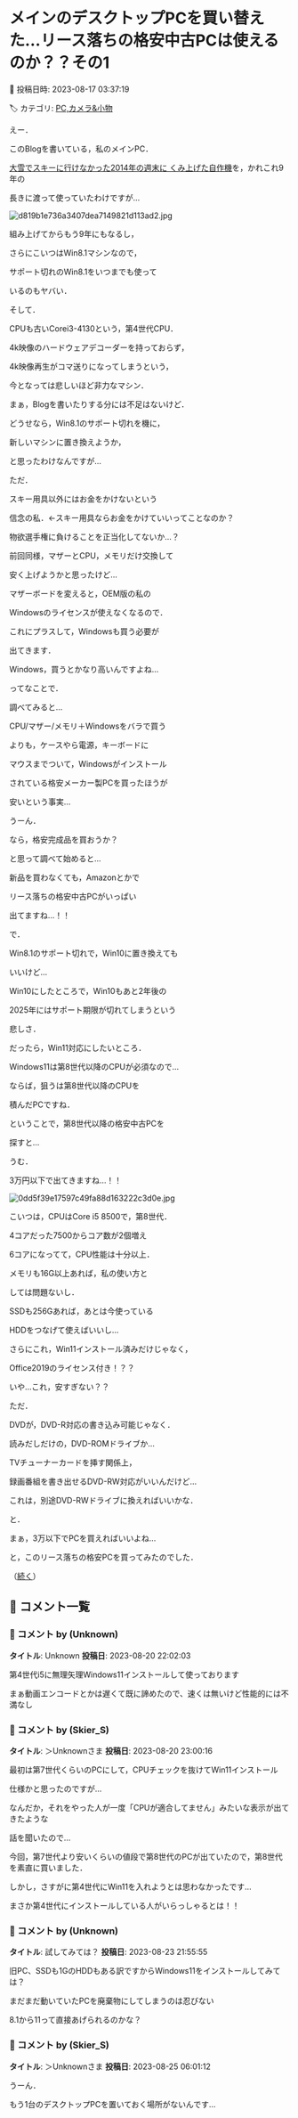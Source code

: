 # メインのデスクトップPCを買い替えた…リース落ちの格安中古PCは使えるのか？？その1

📅 投稿日時: 2023-08-17 03:37:19

🏷️ カテゴリ: [PC,カメラ&小物](c0d8caed13e597efe97b661a8ae56bed0.md)

えー．


このBlogを書いている，私のメインPC．


[大雪でスキーに行けなかった2014年の週末に
くみ上げた自作機](e8e612c03340a9027de7b4fc50d4421d1.md)を，かれこれ9年の


長きに渡って使っていたわけですが…




![d819b1e736a3407dea7149821d113ad2.jpg](images/d819b1e736a3407dea7149821d113ad2.jpg)







組み上げてからもう9年にもなるし，


さらにこいつはWin8.1マシンなので，


サポート切れのWin8.1をいつまでも使って


いるのもヤバい．





そして．


CPUも古いCorei3-4130という，第4世代CPU．


4k映像のハードウェアデコーダーを持っておらず，


4k映像再生がコマ送りになってしまうという，


今となっては悲しいほど非力なマシン．





まぁ，Blogを書いたりする分には不足はないけど．


どうせなら，Win8.1のサポート切れを機に，


新しいマシンに置き換えようか，


と思ったわけなんですが…





ただ．


スキー用具以外にはお金をかけないという


信念の私．←スキー用具ならお金をかけていいってことなのか？


物欲選手権に負けることを正当化してないか…？





前回同様，マザーとCPU，メモリだけ交換して


安く上げようかと思ったけど…


マザーボードを変えると，OEM版の私の


Windowsのライセンスが使えなくなるので．


これにプラスして，Windowsも買う必要が


出てきます．


Windows，買うとかなり高いんですよね…





ってなことで．


調べてみると…


CPU/マザー/メモリ＋Windowsをバラで買う


よりも，ケースやら電源，キーボードに


マウスまでついて，Windowsがインストール


されている格安メーカー製PCを買ったほうが


安いという事実…





うーん．


なら，格安完成品を買おうか？


と思って調べて始めると…


新品を買わなくても，Amazonとかで


リース落ちの格安中古PCがいっぱい


出てますね…！！





で．


Win8.1のサポート切れで，Win10に置き換えても


いいけど…


Win10にしたところで，Win10もあと2年後の


2025年にはサポート期限が切れてしまうという


悲しさ．





だったら，Win11対応にしたいところ．


Windows11は第8世代以降のCPUが必須なので…


ならば，狙うは第8世代以降のCPUを


積んだPCですね．





ということで，第8世代以降の格安中古PCを


探すと…


うむ．


3万円以下で出てきますね…！！







![0dd5f39e17597c49fa88d163222c3d0e.jpg](images/0dd5f39e17597c49fa88d163222c3d0e.jpg)







こいつは，CPUはCore i5 8500で，第8世代．


4コアだった7500からコア数が2個増え


6コアになってて，CPU性能は十分以上．


メモリも16G以上あれば，私の使い方と


しては問題ないし．


SSDも256Gあれば，あとは今使っている


HDDをつなげて使えばいいし…





さらにこれ，Win11インストール済みだけじゃなく，


Office2019のライセンス付き！？？


いや…これ，安すぎない？？





ただ．


DVDが，DVD-R対応の書き込み可能じゃなく．


読みだしだけの，DVD-ROMドライブか…


TVチューナーカードを挿す関係上，


録画番組を書き出せるDVD-RW対応がいいんだけど…


これは，別途DVD-RWドライブに換えればいいかな．





と．


まぁ，3万以下でPCを買えればいいよね…


と，このリース落ちの格安PCを買ってみたのでした．


（[続く](e181d1dcb2a3fba65586254e7a4e907e7.md)）

## 💬 コメント一覧

### 💬 コメント by (Unknown)
**タイトル**: Unknown
**投稿日**: 2023-08-20 22:02:03

第4世代i5に無理矢理Windows11インストールして使っております



まぁ動画エンコードとかは遅くて既に諦めたので、速くは無いけど性能的には不満なし

### 💬 コメント by (Skier_S)
**タイトル**: ＞Unknownさま
**投稿日**: 2023-08-20 23:00:16

最初は第7世代くらいのPCにして，CPUチェックを抜けてWin11インストール

仕様かと思ったのですが…

なんだか，それをやった人が一度「CPUが適合してません」みたいな表示が出てきたような

話を聞いたので…

今回，第7世代より安いくらいの値段で第8世代のPCが出ていたので，第8世代を素直に買いました．

しかし，さすがに第4世代にWin11を入れようとは思わなかったです…

まさか第4世代にインストールしている人がいらっしゃるとは！！

### 💬 コメント by (Unknown)
**タイトル**: 試してみては？
**投稿日**: 2023-08-23 21:55:55

旧PC、SSDも1GのHDDもある訳ですからWindows11をインストールしてみては？

まだまだ動いていたPCを廃棄物にしてしまうのは忍びない



8.1から11って直接あげられるのかな？

### 💬 コメント by (Skier_S)
**タイトル**: ＞Unknownさま
**投稿日**: 2023-08-25 06:01:12

うーん．

もう1台のデスクトップPCを置いておく場所がないんです…

